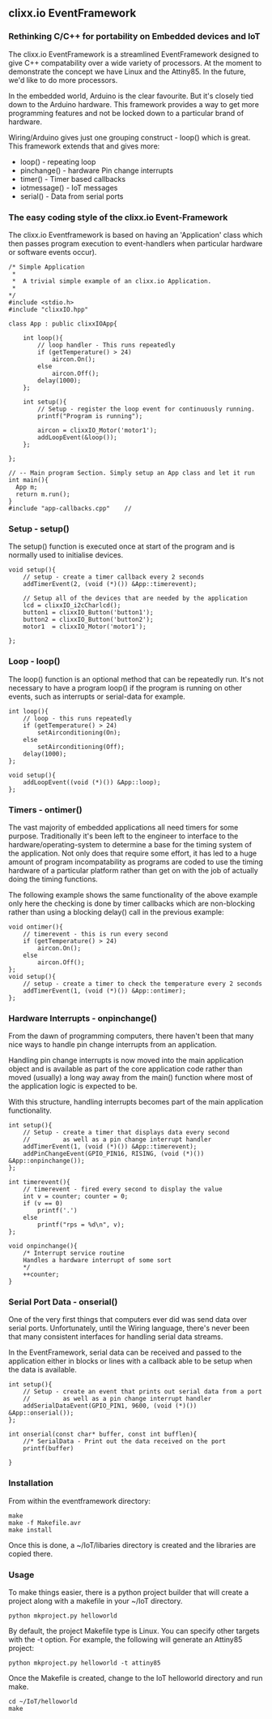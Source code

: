 ## clixx.io EventFramework

### Rethinking C/C++ for portability on Embedded devices and IoT

The clixx.io EventFramework is a streamlined EventFramework designed
to give C++ compatability over a wide variety of processors. At the
moment to demonstrate the concept we have Linux and the Attiny85. In 
the future, we'd like to do more processors. 

In the embedded world, Arduino is the clear favourite. But it's closely
tied down to the Arduino hardware. This framework provides a way to get
more programming features and not be locked down to a particular brand
of hardware.

Wiring/Arduino gives just one grouping construct - loop() which is
great. This framework extends that and gives more:

* loop()		- repeating loop
* pinchange() 	- hardware Pin change interrupts
* timer()	  	- Timer based callbacks
* iotmessage()	- IoT messages
* serial()		- Data from serial ports
	
### The easy coding style of the clixx.io Event-Framework

The clixx.io Eventframework is based on having an 'Application'
class which then passes program execution to event-handlers when
particular hardware or software events occur).

	/* Simple Application
	 * 
	 *  A trivial simple example of an clixx.io Application.
	 * 
	*/
	#include <stdio.h>
	#include "clixxIO.hpp"

	class App : public clixxIOApp{

		int loop(){
			// loop handler - This runs repeatedly
			if (getTemperature() > 24)
				aircon.On();
			else
				aircon.Off();
			delay(1000);
		};
		
		int setup(){
			// Setup - register the loop event for continuously running. 
			printf("Program is running");
			
			aircon = clixxIO_Motor('motor1');
			addLoopEvent(&loop());
		};
		
	};

	// -- Main program Section. Simply setup an App class and let it run
	int main(){
	  App m;
	  return m.run();
	} 
	#include "app-callbacks.cpp"	// 

### Setup - setup()

The setup() function is executed once at start of the program and
is normally used to initialise devices.

	void setup(){
		// setup - create a timer callback every 2 seconds
		addTimerEvent(2, (void (*)()) &App::timerevent);

        // Setup all of the devices that are needed by the application		
		lcd = clixxIO_i2cCharlcd();
		button1 = clixxIO_Button('button1');
		button2 = clixxIO_Button('button2');
		motor1  = clixxIO_Motor('motor1');
		 
	};

### Loop - loop()

The loop() function is an optional method that can be repeatedly
run. It's not necessary to have a program loop() if the program
is running on other events, such as interrupts or serial-data
for example.

    int loop(){
        // loop - this runs repeatedly
        if (getTemperature() > 24)
			setAirconditioning(On);
		else
			setAirconditioning(Off);
		delay(1000);
    };
    
	void setup(){
        addLoopEvent((void (*)()) &App::loop);
    };

### Timers - ontimer()

The vast majority of embedded applications all need timers for some
purpose. Traditionally it's been left to the engineer to interface
to the hardware/operating-system to determine a base for the timing
system of the application. Not only does that require some effort,
it has led to a huge amount of program incompatability as programs
are coded to use the timing hardware of a particular platform rather
than get on with the job of actually doing the timing functions.

The following example shows the same functionality of the above
example only here the checking is done by timer callbacks which
are non-blocking rather than using a blocking delay() call in
the previous example:

    void ontimer(){
        // timerevent - this is run every second
		if (getTemperature() > 24)
			aircon.On();
		else
			aircon.Off();
    };
	void setup(){
		// setup - create a timer to check the temperature every 2 seconds
		addTimerEvent(1, (void (*)()) &App::ontimer);
	};


### Hardware Interrupts - onpinchange()

From the dawn of programming computers, there haven't been that many nice ways
to handle pin change interrupts from an application. 

Handling pin change interrupts is now moved into the main application object
and is available as part of the core application code rather than moved (usually) a
long way away from the main() function where most of the application logic is
expected to be.

With this structure, handling interrupts becomes part of the main application
functionality.

	int setup(){
		// Setup - create a timer that displays data every second
		//         as well as a pin change interrupt handler
		addTimerEvent(1, (void (*)()) &App::timerevent);
		addPinChangeEvent(GPIO_PIN16, RISING, (void (*)()) &App::onpinchange());
	};
	
	int timerevent(){
		// timerevent - fired every second to display the value
		int v = counter; counter = 0;
		if (v == 0)
			printf('.')
		else
			printf("rps = %d\n", v);
	};
	
	void onpinchange(){
		/* Interrupt service routine
		Handles a hardware interrupt of some sort
		*/
		++counter;
	}

### Serial Port Data - onserial()

One of the very first things that computers ever did was send data over
serial ports. Unfortunately, until the Wiring language, there's never been
that many consistent interfaces for handling serial data streams.

In the EventFramework, serial data can be received and passed to the
application either in blocks or lines with a callback able to be setup
when the data is available.

	int setup(){
		// Setup - create an event that prints out serial data from a port
		//         as well as a pin change interrupt handler
		addSerialDataEvent(GPIO_PIN1, 9600, (void (*)()) &App::onserial());
	};
   
	int onserial(const char* buffer, const int bufflen){
		//* SerialData - Print out the data received on the port
		printf(buffer)

	}

### Installation

From within the eventframework directory:

	make
	make -f Makefile.avr
	make install
	
Once this is done, a ~/IoT/libaries directory is created and the libraries
are copied there.
	
### Usage

To make things easier, there is a python project builder that will create
a project along with a makefile in your ~/IoT directory.

	python mkproject.py helloworld 
	
By default, the project Makefile type is Linux. You can specify other targets
with the -t option. For example, the following will generate an Attiny85 project: 

	python mkproject.py helloworld -t attiny85
	
Once the Makefile is created, change to the IoT helloworld directory and
run make.

	cd ~/IoT/helloworld
	make
